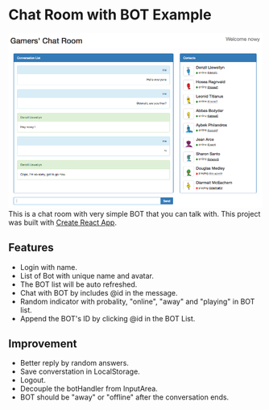 # Chat Room with BOT Example

![Chat Room](https://github.com/nowycheung/chat-room-bot/raw/master/images/screenshot.png)
This is a chat room with very simple BOT that you can talk with.
This project was built with [Create React App](https://github.com/facebookincubator/create-react-app).

## Features
* Login with name.
* List of Bot with unique name and avatar.
* The BOT list will be auto refreshed.
* Chat with BOT by includes @id in the message.
* Random indicator with probality, "online", "away" and "playing" in BOT list.
* Append the BOT's ID by clicking @id in the BOT List.


## Improvement
* Better reply by random answers.
* Save converstation in LocalStorage.
* Logout.
* Decouple the botHandler from InputArea.
* BOT should be "away" or "offline" after the conversation ends.
